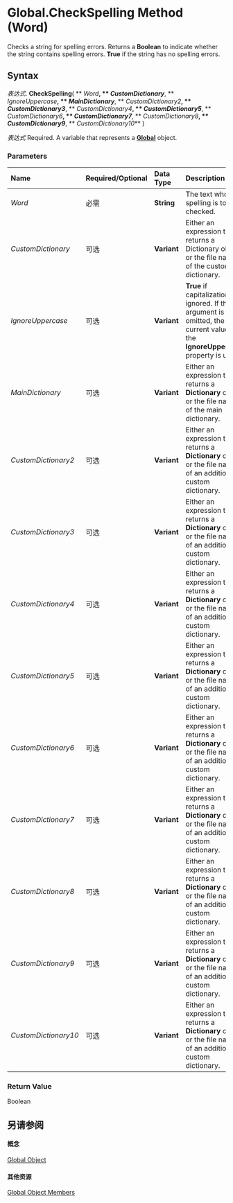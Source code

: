 
# Global.CheckSpelling Method (Word)

Checks a string for spelling errors. Returns a  **Boolean** to indicate whether the string contains spelling errors. **True** if the string has no spelling errors.


## Syntax

 _表达式_. **CheckSpelling**( ** _Word_**, ** _CustomDictionary_**, ** _IgnoreUppercase_**, ** _MainDictionary_**, ** _CustomDictionary2_**, ** _CustomDictionary3_**, ** _CustomDictionary4_**, ** _CustomDictionary5_**, ** _CustomDictionary6_**, ** _CustomDictionary7_**, ** _CustomDictionary8_**, ** _CustomDictionary9_**, ** _CustomDictionary10_** )

 _表达式_ Required. A variable that represents a **[Global](b91e7459-08d5-ea8c-42e0-f7b9bfd1a72c.md)** object.


### Parameters



|**Name**|**Required/Optional**|**Data Type**|**Description**|
|:-----|:-----|:-----|:-----|
| _Word_|必需|**String**|The text whose spelling is to be checked.|
| _CustomDictionary_|可选|**Variant**| Either an expression that returns a Dictionary object or the file name of the custom dictionary.|
| _IgnoreUppercase_|可选|**Variant**|**True** if capitalization is ignored. If this argument is omitted, the current value of the **IgnoreUppercase** property is used.|
| _MainDictionary_|可选|**Variant**|Either an expression that returns a  **Dictionary** object or the file name of the main dictionary.|
| _CustomDictionary2_|可选|**Variant**|Either an expression that returns a  **Dictionary** object or the file name of an additional custom dictionary.|
| _CustomDictionary3_|可选|**Variant**|Either an expression that returns a  **Dictionary** object or the file name of an additional custom dictionary.|
| _CustomDictionary4_|可选|**Variant**|Either an expression that returns a  **Dictionary** object or the file name of an additional custom dictionary.|
| _CustomDictionary5_|可选|**Variant**|Either an expression that returns a  **Dictionary** object or the file name of an additional custom dictionary.|
| _CustomDictionary6_|可选|**Variant**|Either an expression that returns a  **Dictionary** object or the file name of an additional custom dictionary.|
| _CustomDictionary7_|可选|**Variant**|Either an expression that returns a  **Dictionary** object or the file name of an additional custom dictionary.|
| _CustomDictionary8_|可选|**Variant**|Either an expression that returns a  **Dictionary** object or the file name of an additional custom dictionary.|
| _CustomDictionary9_|可选|**Variant**|Either an expression that returns a  **Dictionary** object or the file name of an additional custom dictionary.|
| _CustomDictionary10_|可选|**Variant**|Either an expression that returns a  **Dictionary** object or the file name of an additional custom dictionary.|

### Return Value

Boolean


## 另请参阅


#### 概念


[Global Object](b91e7459-08d5-ea8c-42e0-f7b9bfd1a72c.md)
#### 其他资源


[Global Object Members](http://msdn.microsoft.com/library/35050f7b-bc46-4795-ec17-f68e263c8af0%28Office.15%29.aspx)